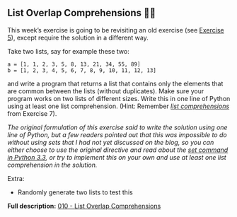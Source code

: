## List Overlap Comprehensions 🚀🚀

This week’s exercise is going to be revisiting an old exercise (see [Exercise 5](https://www.practicepython.org/exercise/2014/03/05/05-list-overlap.html)), except require the solution in a different way.

Take two lists, say for example these two:

	a = [1, 1, 2, 3, 5, 8, 13, 21, 34, 55, 89]
	b = [1, 2, 3, 4, 5, 6, 7, 8, 9, 10, 11, 12, 13]
and write a program that returns a list that contains only the elements that are common between the lists (without duplicates). Make sure your program works on two lists of different sizes. Write this in one line of Python using at least one list comprehension. (Hint: Remember [*list comprehensions*](https://www.practicepython.org/exercise/2014/03/19/07-list-comprehensions.html) from Exercise 7).

*The original formulation of this exercise said to write the solution using one line of Python, but a few readers pointed out that this was impossible to do without using sets that I had not yet discussed on the blog, so you can either choose to use the original directive and read about the [set command in Python 3.3](https://docs.python.org/3.3/library/stdtypes.html?highlight=set#set), or try to implement this on your own and use at least one list comprehension in the solution.*

Extra:

- Randomly generate two lists to test this

**Full description:** [010 - List Overlap Comprehensions](https://www.practicepython.org/exercise/2014/04/10/10-list-overlap-comprehensions.html)